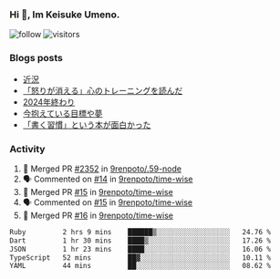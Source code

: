 ### Hi 👋, Im Keisuke Umeno.

<!--
**9renpoto/9renpoto** is a ✨ _special_ ✨ repository because its `README.md` (this file) appears on your GitHub profile.

Here are some ideas to get you started:

- 🔭 I’m currently working on ...
- 🌱 I’m currently learning ...
- 👯 I’m looking to collaborate on ...
- 🤔 I’m looking for help with ...
- 💬 Ask me about ...
- 📫 How to reach me: ...
- 😄 Pronouns: ...
- ⚡ Fun fact: ...
-->

![follow](https://img.shields.io/github/followers/9renpoto?label=Follow&style=social)
![visitors](https://komarev.com/ghpvc/?username=9renpoto&label=Profile%20views&color=0e75b6&style=flat)

### Blogs posts

<!-- BLOG-POST-LIST:START -->
- [近況](https://9renpoto.win/entry/2025/04/05/current_status)
- [「怒りが消える」心のトレーニングを読んだ](https://9renpoto.win/entry/2025/02/01/anger-management)
- [2024年終わり](https://9renpoto.win/entry/2024/12/31/2024-end)
- [今抱えている目標や夢](https://9renpoto.win/entry/2024/12/02/objective)
- [「書く習慣」という本が面白かった](https://9renpoto.win/entry/2024/11/11/leave_a_feeling_sad)
<!-- BLOG-POST-LIST:END -->

### Activity

<!--START_SECTION:activity-->
1. 🎉 Merged PR [#2352](https://github.com/9renpoto/.59-node/pull/2352) in [9renpoto/.59-node](https://github.com/9renpoto/.59-node)
2. 🗣 Commented on [#14](https://github.com/9renpoto/time-wise/pull/14#issuecomment-3248233741) in [9renpoto/time-wise](https://github.com/9renpoto/time-wise)
3. 🎉 Merged PR [#15](https://github.com/9renpoto/time-wise/pull/15) in [9renpoto/time-wise](https://github.com/9renpoto/time-wise)
4. 🗣 Commented on [#15](https://github.com/9renpoto/time-wise/pull/15#issuecomment-3248191616) in [9renpoto/time-wise](https://github.com/9renpoto/time-wise)
5. 🎉 Merged PR [#16](https://github.com/9renpoto/time-wise/pull/16) in [9renpoto/time-wise](https://github.com/9renpoto/time-wise)
<!--END_SECTION:activity-->

<!--START_SECTION:waka-->

```txt
Ruby         2 hrs 9 mins    ██████▒░░░░░░░░░░░░░░░░░░   24.76 %
Dart         1 hr 30 mins    ████▒░░░░░░░░░░░░░░░░░░░░   17.26 %
JSON         1 hr 23 mins    ████░░░░░░░░░░░░░░░░░░░░░   16.06 %
TypeScript   52 mins         ██▓░░░░░░░░░░░░░░░░░░░░░░   10.11 %
YAML         44 mins         ██░░░░░░░░░░░░░░░░░░░░░░░   08.62 %
```

<!--END_SECTION:waka-->
